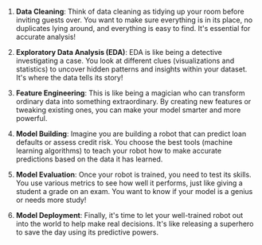 

1. **Data Cleaning**: Think of data cleaning as tidying up your room before inviting guests over. You want to make sure everything is in its place, no duplicates lying around, and everything is easy to find. It's essential for accurate analysis!

2. **Exploratory Data Analysis (EDA)**: EDA is like being a detective investigating a case. You look at different clues (visualizations and statistics) to uncover hidden patterns and insights within your dataset. It's where the data tells its story!

3. **Feature Engineering**: This is like being a magician who can transform ordinary data into something extraordinary. By creating new features or tweaking existing ones, you can make your model smarter and more powerful.

4. **Model Building**: Imagine you are building a robot that can predict loan defaults or assess credit risk. You choose the best tools (machine learning algorithms) to teach your robot how to make accurate predictions based on the data it has learned.

5. **Model Evaluation**: Once your robot is trained, you need to test its skills. You use various metrics to see how well it performs, just like giving a student a grade on an exam. You want to know if your model is a genius or needs more study!

6. **Model Deployment**: Finally, it's time to let your well-trained robot out into the world to help make real decisions. It's like releasing a superhero to save the day using its predictive powers.

